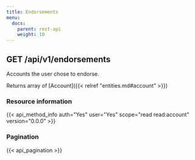 ```yaml
---
title: Endorsements
menu:
  docs:
    parent: rest-api
    weight: 10
---
```


## GET /api/v1/endorsements

Accounts the user chose to endorse.

Returns array of [Account]({{< relref "entities.md#account" >}})

### Resource information

{{< api_method_info auth="Yes" user="Yes" scope="read read:account" version="0.0.0" >}}

### Pagination

{{< api_pagination >}}
